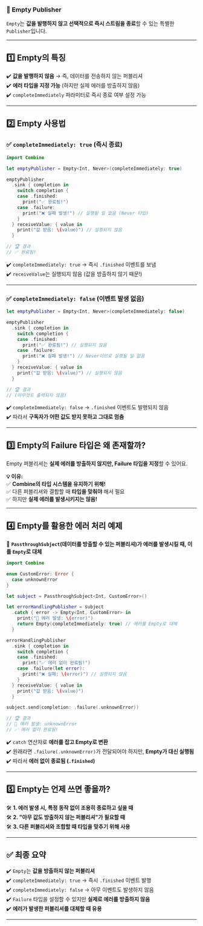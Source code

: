 
### **📌 Empty Publisher**  

`Empty`는 **값을 발행하지 않고 선택적으로 즉시 스트림을 종료**할 수 있는 특별한 `Publisher`입니다.

---

## 1️⃣ **Empty의 특징**  
✔️ **값을 발행하지 않음** → 즉, 데이터를 전송하지 않는 퍼블리셔  
✔️ **에러 타입을 지정 가능** (하지만 실제 에러를 방출하지 않음)  
✔️ `completeImmediately` 파라미터로 즉시 종료 여부 설정 가능  

---

## 2️⃣ **Empty 사용법**
### ✅ `completeImmediately: true` (즉시 종료)
```swift
import Combine

let emptyPublisher = Empty<Int, Never>(completeImmediately: true)

emptyPublisher
  .sink { completion in
    switch completion {
    case .finished:
      print("✅ 완료됨!")
    case .failure:
      print("❌ 실패 발생!") // 실행될 일 없음 (Never 타입)
    }
  } receiveValue: { value in
    print("값 받음: \(value)") // 실행되지 않음
  }

// 🏆 결과
// ✅ 완료됨!
```
✔️ `completeImmediately: true` → 즉시 `.finished` 이벤트를 보냄  
✔️ `receiveValue`는 실행되지 않음 (값을 방출하지 않기 때문!)  

---

### ✅ `completeImmediately: false` (이벤트 발생 없음)
```swift
let emptyPublisher = Empty<Int, Never>(completeImmediately: false)

emptyPublisher
  .sink { completion in
    switch completion {
    case .finished:
      print("✅ 완료됨!") // 실행되지 않음
    case .failure:
      print("❌ 실패 발생!") // Never이므로 실행될 일 없음
    }
  } receiveValue: { value in
    print("값 받음: \(value)") // 실행되지 않음
  }

// 🏆 결과
// (아무것도 출력되지 않음)
```
✔️ `completeImmediately: false` → `.finished` 이벤트도 발행되지 않음  
✔️ 따라서 **구독자가 어떤 값도 받지 못하고 그대로 멈춤**  

---

## 3️⃣ **Empty의 Failure 타입은 왜 존재할까?**
Empty 퍼블리셔는 **실제 에러를 방출하지 않지만, Failure 타입을 지정**할 수 있어요.

**💡 이유:**  
✅ **Combine의 타입 시스템을 유지하기 위해!**  
✅ 다른 퍼블리셔와 결합할 때 **타입을 맞춰야** 해서 필요  
✅ 하지만 **실제 에러를 발생시키지는 않음!**  

---

## 4️⃣ **Empty를 활용한 에러 처리 예제**
📌 **`PassthroughSubject`(데이터를 방출할 수 있는 퍼블리셔)가 에러를 발생시킬 때, 이를 `Empty`로 대체**  

```swift
import Combine

enum CustomError: Error {
  case unknownError
}

let subject = PassthroughSubject<Int, CustomError>()

let errorHandlingPublisher = subject
  .catch { error -> Empty<Int, CustomError> in
    print("🚨 에러 발생: \(error)")
    return Empty(completeImmediately: true) // 에러를 Empty로 대체
  }

errorHandlingPublisher
  .sink { completion in
    switch completion {
    case .finished:
      print("✅ 에러 없이 완료됨!")
    case .failure(let error):
      print("❌ 실패: \(error)") // 실행되지 않음
    }
  } receiveValue: { value in
    print("값 받음: \(value)")
  }

subject.send(completion: .failure(.unknownError))

// 🏆 결과
// 🚨 에러 발생: unknownError
// ✅ 에러 없이 완료됨!
```
✔️ `catch` 연산자로 **에러를 잡고 Empty로 변환**  
✔️ 원래라면 `.failure(.unknownError)`가 전달되어야 하지만, **Empty가 대신 실행됨**  
✔️ 따라서 **에러 없이 종료됨 (`.finished`)**  

---

## 5️⃣ **Empty는 언제 쓰면 좋을까?**
🛠 **1. 에러 발생 시, 특정 동작 없이 조용히 종료하고 싶을 때**  
🛠 **2. "아무 값도 방출하지 않는 퍼블리셔"가 필요할 때**  
🛠 **3. 다른 퍼블리셔와 조합할 때 타입을 맞추기 위해 사용**  

---

## ✅ **최종 요약**
✔️ `Empty`는 **값을 방출하지 않는 퍼블리셔**  
✔️ `completeImmediately: true` → 즉시 `.finished` 이벤트 발행  
✔️ `completeImmediately: false` → 아무 이벤트도 발생하지 않음  
✔️ `Failure` 타입을 설정할 수 있지만 **실제로 에러를 방출하지 않음**  
✔️ **에러가 발생한 퍼블리셔를 대체할 때 유용**  

---
